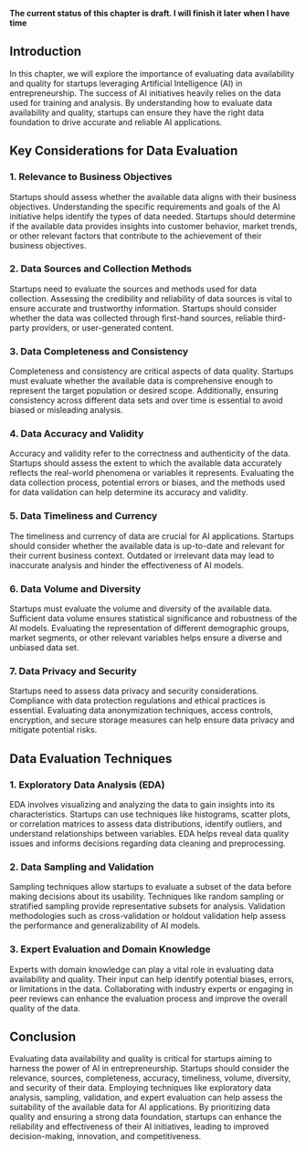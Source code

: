 **The current status of this chapter is draft. I will finish it later when I have time**

Introduction
------------

In this chapter, we will explore the importance of evaluating data availability and quality for startups leveraging Artificial Intelligence (AI) in entrepreneurship. The success of AI initiatives heavily relies on the data used for training and analysis. By understanding how to evaluate data availability and quality, startups can ensure they have the right data foundation to drive accurate and reliable AI applications.

Key Considerations for Data Evaluation
--------------------------------------

### 1. Relevance to Business Objectives

Startups should assess whether the available data aligns with their business objectives. Understanding the specific requirements and goals of the AI initiative helps identify the types of data needed. Startups should determine if the available data provides insights into customer behavior, market trends, or other relevant factors that contribute to the achievement of their business objectives.

### 2. Data Sources and Collection Methods

Startups need to evaluate the sources and methods used for data collection. Assessing the credibility and reliability of data sources is vital to ensure accurate and trustworthy information. Startups should consider whether the data was collected through first-hand sources, reliable third-party providers, or user-generated content.

### 3. Data Completeness and Consistency

Completeness and consistency are critical aspects of data quality. Startups must evaluate whether the available data is comprehensive enough to represent the target population or desired scope. Additionally, ensuring consistency across different data sets and over time is essential to avoid biased or misleading analysis.

### 4. Data Accuracy and Validity

Accuracy and validity refer to the correctness and authenticity of the data. Startups should assess the extent to which the available data accurately reflects the real-world phenomena or variables it represents. Evaluating the data collection process, potential errors or biases, and the methods used for data validation can help determine its accuracy and validity.

### 5. Data Timeliness and Currency

The timeliness and currency of data are crucial for AI applications. Startups should consider whether the available data is up-to-date and relevant for their current business context. Outdated or irrelevant data may lead to inaccurate analysis and hinder the effectiveness of AI models.

### 6. Data Volume and Diversity

Startups must evaluate the volume and diversity of the available data. Sufficient data volume ensures statistical significance and robustness of the AI models. Evaluating the representation of different demographic groups, market segments, or other relevant variables helps ensure a diverse and unbiased data set.

### 7. Data Privacy and Security

Startups need to assess data privacy and security considerations. Compliance with data protection regulations and ethical practices is essential. Evaluating data anonymization techniques, access controls, encryption, and secure storage measures can help ensure data privacy and mitigate potential risks.

Data Evaluation Techniques
--------------------------

### 1. Exploratory Data Analysis (EDA)

EDA involves visualizing and analyzing the data to gain insights into its characteristics. Startups can use techniques like histograms, scatter plots, or correlation matrices to assess data distributions, identify outliers, and understand relationships between variables. EDA helps reveal data quality issues and informs decisions regarding data cleaning and preprocessing.

### 2. Data Sampling and Validation

Sampling techniques allow startups to evaluate a subset of the data before making decisions about its usability. Techniques like random sampling or stratified sampling provide representative subsets for analysis. Validation methodologies such as cross-validation or holdout validation help assess the performance and generalizability of AI models.

### 3. Expert Evaluation and Domain Knowledge

Experts with domain knowledge can play a vital role in evaluating data availability and quality. Their input can help identify potential biases, errors, or limitations in the data. Collaborating with industry experts or engaging in peer reviews can enhance the evaluation process and improve the overall quality of the data.

Conclusion
----------

Evaluating data availability and quality is critical for startups aiming to harness the power of AI in entrepreneurship. Startups should consider the relevance, sources, completeness, accuracy, timeliness, volume, diversity, and security of their data. Employing techniques like exploratory data analysis, sampling, validation, and expert evaluation can help assess the suitability of the available data for AI applications. By prioritizing data quality and ensuring a strong data foundation, startups can enhance the reliability and effectiveness of their AI initiatives, leading to improved decision-making, innovation, and competitiveness.
